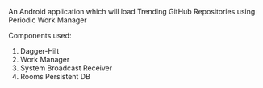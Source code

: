 An Android application which will load Trending GitHub Repositories using Periodic Work Manager

Components used:
1. Dagger-Hilt
2. Work Manager
3. System Broadcast Receiver
4. Rooms Persistent DB

